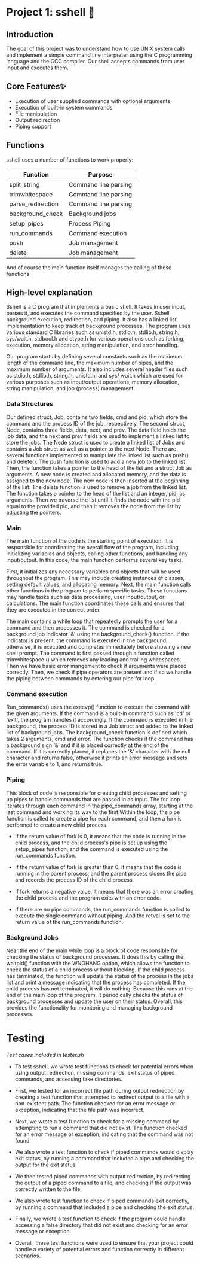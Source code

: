 # Project 1: sshell 🐚

## Introduction
The goal of this project was to understand how to use UNIX system calls and implement a
simple command line interpreter using the C programming language and the GCC compiler.
Our shell accepts commands from user input and executes them.

## Core Features✨

- Execution of user supplied commands with optional arguments
- Execution of built-in system commands
- File manipulation
- Output redirection
- Piping support

## Functions
sshell uses a number of functions to work properly:

| Function | Purpose |
| ------ | ------- |
| split_string | Command line parsing |
| trimwhitespace | Command line parsing |
| parse_redirection | Command line parsing |
| background_check | Background jobs |
| setup_pipes | Process Piping |
| run_commands | Command execution |
| push | Job management |
| delete | Job management |


And of course the main function itself manages the calling of these functions

## High-level explanation
Sshell is a C program that implements a basic shell. It takes in user input,
parses it, and executes the command specified by the user. Sshell background
execution, redirection, and piping. It also has a linked list implementation to
keep track of background processes. The program uses various standard C
libraries such as unistd.h, stdio.h, stdlib.h, string.h, sys/wait.h, stdbool.h
and ctype.h for various operations such as forking, execution, memory
allocation, string manipulation, and error handling.

Our program starts by defining several constants such as the maximum length of the
command line, the maximum number of pipes, and the maximum number of arguments. It also
includes several header files such as stdio.h, stdlib.h, string.h, unistd.h, and sys/
wait.h which are used for various purposes such as input/output operations, memory
allocation, string manipulation, and job (process) management.

### Data Structures
Our defined struct, Job, contains two fields, cmd and pid, which store the command and
the process ID of the job, respectively. The second struct, Node, contains three
fields, data, next, and prev. The data field holds the job data, and the next and prev
fields are used to implement a linked list to store the jobs. The Node struct is used
to create a linked list of Jobs and contains a Job struct as well as a pointer to the
next Node. There are several functions implemented to manipulate the linked list such
as push() and delete(). The push function is used to add a new job to the linked list.
Then, the function takes a pointer to the head of the list and a struct Job as
arguments. A new node is created and allocated memory, and the data is assigned to the
new node. The new node is then inserted at the beginning of the list. The delete
function is used to remove a job from the linked list. The function takes a pointer to
the head of the list and an integer, pid, as arguments. Then we traverse the list until
it finds the node with the pid equal to the provided pid, and then it removes the node
from the list by adjusting the pointers.


### Main
The main function of the code is the starting point of execution. It is responsible for
coordinating the overall flow of the program, including initializing variables and
objects, calling other functions, and handling any input/output. In this code, the main
function performs several key tasks.

First, it initializes any necessary variables and objects that will be used throughout
the program. This may include creating instances of classes, setting default values,
and allocating memory. Next, the main function calls other functions in the program to
perform specific tasks. These functions may handle tasks such as data processing, user
input/output, or calculations. The main function coordinates these calls and ensures
that they are executed in the correct order.


The main contains a while loop that repeatedly prompts the user for a command and then
processes it. The command is checked for a background job indicator '&' using the
background_check() function. If the indicator is present, the command is executed in
the background, otherwise, it is executed and completes immediately before showing a
new shell prompt. The command is first passed through a function called trimwhitespace
() which removes any leading and trailing whitespaces. Then we have basic error
mangement to check if arguments were placed correctly. Then, we check if pipe operators
are present and if so we handle the piping between commands by entering our pipe for
loop.


### Command execution
Run_commands() uses the execvp() function to execute the command with the given
arguments. If the command is a built-in command such as 'cd' or 'exit', the program
handles it accordingly. If the command is executed in the background, the process ID is
stored in a Job struct and added to the linked list of background jobs. The
background_check function is defined which takes 2 arguments, cmd and error. The
function checks if the command has a background sign '&' and if it is placed correctly
at the end of the command. If it is correctly placed, it replaces the '&' character
with the null character and returns false, otherwise it prints an error message and
sets the error variable to 1, and returns true.

### Piping
This block of code is responsible for creating child processes and setting up pipes to
handle commands that are passed in as input. The for loop iterates through each command
in the pipe_commands array, starting at the last command and working its way to the
first.Within the loop, the pipe function is called to create a pipe for each command,
and then a fork is performed to create a new child process.

  * If the return value of fork is 0, it means that the code is running in the child
  process, and the child process's pipe is set up using the setup_pipes function, and
  the command is executed using the run_commands function.


  * If the return value of fork is greater than 0, it means that the code is running in
  the parent process, and the parent process closes the pipe and records the process ID
  of the child process.

  * If fork returns a negative value, it means that there was an error creating the
  child process and the program exits with an error code.

  * If there are no pipe commands, the run_commands function is called to execute the
  single command without piping. And the retval is set to the return value of the
  run_commands function.

### Background Jobs
Near the end of the main while loop is a block of code responsible for checking the
status of background processes. It does this by calling the waitpid() function with
the WNOHANG option, which allows the function to check the status of a child process
without blocking. If the child process has terminated, the function will update the
status of the process in the jobs list and print a message indicating that the process
has completed. If the child process has not terminated, it will do nothing.
Because this runs at the end of the main loop of the program, it periodically
checks the status of background processes and update the user on their status.
Overall, this provides the functionality for monitoring and managing background
processes.


# Testing

_Test cases included in tester.sh_

* To test sshell, we wrote test functions to check for potential errors when
using output redirection, missing commands, exit status of piped commands, and
accessing fake directories.

* First, we tested for an incorrect file path during output redirection by
creating a test function that attempted to redirect output to a file with a
non-existent path. The function checked for an error message or exception,
indicating that the file path was incorrect.

* Next, we wrote a test function to check for a missing command by attempting
to run a command that did not exist. The function checked for an error message
or exception, indicating that the command was not found.

* We also wrote a test function to check if piped commands would display exit
status, by running a command that included a pipe and checking the output for
the exit status.

* We then tested piped commands with output redirection, by redirecting the
output of a piped command to a file, and checking if the output was correctly
written to the file.

* We also wrote test function to check if piped commands exit correctly, by
running a command that included a pipe and checking the exit status.

* Finally, we wrote a test function to check if the program could handle
accessing a false directory that did not exist and checking for an error
message or exception.

* Overall, these test functions were used to ensure that your project could
handle a variety of potential errors and function correctly in different
scenarios.



